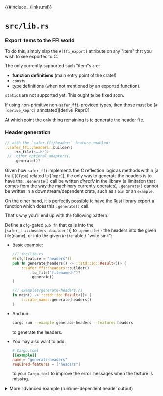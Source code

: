 {{#include ../links.md}}

# `src/lib.rs`

### Export items to the FFI world

To do this, simply slap the `#[ffi_export]` attribute on any "item" that you
wish to see exported to C.

The only currently supported such "item"s are:

  - **function definitions** (main entry point of the crate!)
  - `const`s
  - type definitions (when not mentioned by an exported function).

<div class="warning">

`static`s are not supported yet. This ought to be fixed soon.

</div>

If using non-primitive non-`safer_ffi`-provided types, then those must be
[`#[derive_ReprC]` annotated][derive_ReprC].

At which point the only thing remaining is to generate the header file.

### Header generation

```rust ,ignore
// with the `safer-ffi/headers` feature enabled:
::safer_ffi::headers::builder()
    .to_file("….h")?
 // .other_optional_adapters()
    .generate()?
```

<div class="warning">

Given how `safer_ffi` implements the C reflection logic as methods within
[a trait][`CType`] related to [`ReprC`], the only way to generate the headers
is to have that `.generate()` call be written _directly_ in the library
(a limitation that comes from the way the machinery currently operates),
`.generate()` cannot be written in a downstream/dependent crate, such as a `bin`
or an `example`.

</div>

On the other hand, it is perfectly possible to have the Rust library export a
function which does this `.generate()` call.

That's why you'll end up with the following pattern:

Define a `cfg`-gated `pub fn` that calls into the
[`safer_ffi::headers::builder()`] to `.generate()` the headers into the given
file(name), or into the given `Write`-able / "write sink":

  - Basic example:

    ```rust ,norun
    //! src/lib.rs
    #[cfg(feature = "headers")]
    pub fn generate_headers() -> ::std::io::Result<()> {
        ::safer_ffi::headers::builder()
            .to_file("filename.h")?
            .generate()
    }
    ```

    ```rust ,norun
    //! examples/generate-headers.rs
    fn main() -> ::std::io::Result<()> {
        ::crate_name::generate_headers()
    }
    ```

  - And run:

    ```bash
    cargo run --example generate-headers --features headers
    ```

    to generate the headers.

  - You may also    want to add:

    ```toml
    # Cargo.toml
    [[example]]
    name = "generate-headers"
    required-features = ["headers"]
    ```

    to your `Cargo.toml` to improve the error messages when the feature is
    missing.

<details>
<summary>More advanced example (runtime-dependent header output)</summary>

```rust ,norun
#[cfg(feature = "headers")]
fn generate_headers() -> ::std::io::Result<()> {
    let builder = ::safer_ffi::headers::builder();
    if let Some(filename) = ::std::env::args_os().nth(1) {
        builder
            .to_file(&filename)?
            .generate()
    } else {
        builder
            .to_writer(::std::io::stdout())
            .generate()
    }
}
```

and run

```bash
cargo run --example generate-headers --features headers -- /path/to/headers.h
```

</details>
